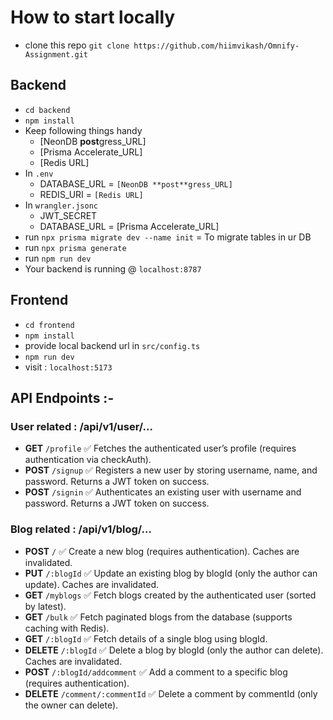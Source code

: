 # How to start locally
- clone this repo `git clone https://github.com/hiimvikash/Omnify-Assignment.git`



## Backend
- `cd backend`
- `npm install`
- Keep following things handy
    - [NeonDB **post**gress_URL]
    - [Prisma Accelerate_URL]
    - [Redis URL]
- In `.env` 
    - DATABASE_URL = `[NeonDB **post**gress_URL]`
    - REDIS_URI = `[Redis URL]`
- In `wrangler.jsonc`
    - JWT_SECRET
    - DATABASE_URL = [Prisma Accelerate_URL]
- run `npx prisma migrate dev --name init` = To migrate tables in ur DB
- run `npx prisma generate`
- run `npm run dev`
- Your backend is running @ `localhost:8787`
## Frontend 
- `cd frontend`
- `npm install`
- provide local backend url in `src/config.ts`
- `npm run dev`
- visit : `localhost:5173`


## API Endpoints :-

### User related : /api/v1/user/...
- **GET**	`/profile`	✅ Fetches the authenticated user’s profile (requires authentication via checkAuth).
- **POST**	`/signup`	✅ Registers a new user by storing username, name, and password. Returns a JWT token on success.
- **POST**	`/signin`	✅ Authenticates an existing user with username and password. Returns a JWT token on success.

### Blog related : /api/v1/blog/...
- **POST**	`/`	✅ Create a new blog (requires authentication). Caches are invalidated.
- **PUT**	`/:blogId`	✅ Update an existing blog by blogId (only the author can update). Caches are invalidated.
- **GET**	`/myblogs`	✅ Fetch blogs created by the authenticated user (sorted by latest).
- **GET**	`/bulk`	✅ Fetch paginated blogs from the database (supports caching with Redis).
- **GET**	`/:blogId`	✅ Fetch details of a single blog using blogId.
- **DELETE**	`/:blogId`	✅ Delete a blog by blogId (only the author can delete). Caches are invalidated.
- **POST**	`/:blogId/addcomment`	✅ Add a comment to a specific blog (requires authentication).
- **DELETE**	`/comment/:commentId`	✅ Delete a comment by commentId (only the owner can delete).


